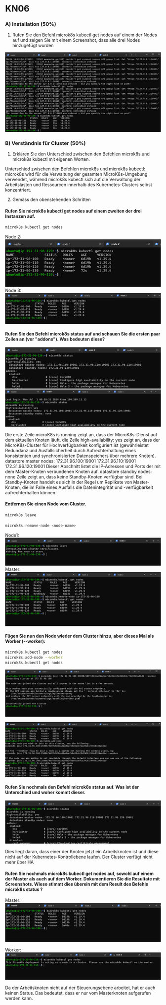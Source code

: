# KN06

### A) Installation (50%)

1. Rufen Sie den Befehl microk8s kubectl get nodes auf einem der Nodes auf und zeigen Sie mit einem Screenshot, dass alle drei Nodes hinzugefügt wurden

![](./Content/Cameron/01%20Cameron.png)

### B) Verständnis für Cluster (50%)

1. Erklären Sie den Unterschied zwischen den Befehlen microk8s und microk8s kubectl mit eigenen Worten.

Unterschied zwischen den Befehlen microk8s und microk8s kubectl:
microk8s wird für die Verwaltung der gesamten MicroK8s-Umgebung verwendet, während microk8s kubectl sich auf die Verwaltung der Arbeitslasten und Ressourcen innerhalb des Kubernetes-Clusters selbst konzentriert.

2. Gemäss den obenstehenden Schritten

#### Rufen Sie microk8s kubectl get nodes auf einem zweiten der drei Instanzen auf.

```bash
microk8s.kubectl get nodes
```

Node 2:
![](./Content/Cameron/KNB03%20Cameron.png)
Node 3:
![](./Content/Cameron/KNB04%20Cameron.png)

#### Rufen Sie den Befehl microk8s status auf und schauen Sie die ersten paar Zeilen an (vor "addons"). Was bedeuten diese?

![](./Content/Cameron/KNB05%20Cameron%20node2%20Status.png)
![](./Content/Cameron/Cameron%20Standybynone.png)

Die erste Zeile microK8s is running zeigt an, dass der MicroK8s-Dienst auf dem aktuellen Knoten läuft, die Zeile high-availability: yes zeigt an, dass der MicroK8s-Cluster für Hochverfügbarkeit konfiguriert ist (gewährleistet Redundanz und Ausfallsicherheit durch Aufrechterhaltung eines konsistenten und synchronisierten Datenspeichers über mehrere Knoten). datastore master nodes: 172.31.96.100:19001 172.31.96.110:19001 172.31.96.120:19001 Dieser Abschnitt listet die IP-Adressen und Ports der mit dem Master-Knoten verbundenen Knoten auf. datastore standby nodes: none Zeile zeigt an, dass keine Standby-Knoten verfügbar sind. Bei Standby-Knoten handelt es sich in der Regel um Replikate von Master-Knoten, die im Falle eines Ausfalls die Datenintegrität und -verfügbarkeit aufrechterhalten können.

#### Entfernen Sie einen Node vom Cluster.

```bash
microk8s leave

microk8s.remove-node <node-name>
```

Node1:
![](./Content/Cameron/KNB06%20Cameron%20node3%20leave.png)
Master:
![](./Content/Cameron/KNB06%20Cameron%20node%20master%20get.png)

#### Fügen Sie nun den Node wieder dem Cluster hinzu, aber dieses Mal als Worker (--worker):

```bash
microk8s.kubectl get nodes
microk8s.add-node --worker
microk8s.kubectl get nodes
```

![](./Content/Cameron/KNB07%20Cameron%20node3%20worker.png)

![](./Content/Cameron/KNB07%20Cameron%20master%20worker%20node.png)

#### Rufen Sie nochmals den Befehl microk8s status auf. Was ist der Unterschied und woher kommt dieser.

![](./Content/Cameron/KNB08%20Cameron%20master%20status.png)

Dies liegt daran, dass einer der Knoten jetzt ein Arbeitsknoten ist und diese nicht auf der Kubernetes-Kontrollebene laufen. Der Cluster verfügt nicht mehr über HA

#### Rufen Sie nochmals microk8s kubectl get nodes auf, sowohl auf einem der Master als auch auf dem Worker. Dokumentieren Sie die Resultate mit Screenshots. Wieso stimmt dies überein mit dem Result des Befehls microk8s status ?

Master:
![](./Content/Cameron/KNB08%20Cameron%20master%20GET.png)

Worker:
![](./Content/Cameron/KNB08%20Cameron%20worker%20GET.png)

Da der Arbeitsknoten nicht auf der Steuerungsebene arbeitet, hat er auch keinen Status. Das bedeutet, dass er nur vom Masterknoten aufgerufen werden kann.
